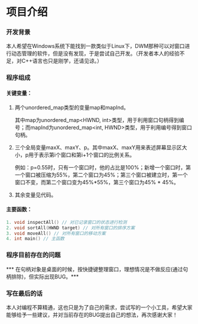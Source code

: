 # 项目介绍

### 开发背景

本人希望在Windows系统下能找到一款类似于Linux下，DWM那种可以对窗口进行动态管理的软件，但是没有发现，于是尝试自己开发。（开发者本人的经验不足，对C++语言也只是刚学，还请见谅。）

### 程序组成

#### 关键变量：

1. 两个unordered_map类型的变量map和mapInd。

   其中map为unordered_map<HWND, int>类型，用于利用窗口句柄得到编号；而mapInd为unordered_map<int, HWND>类型，用于利用编号得到窗口句柄。

2. 三个全局变量maxX、maxY、p。其中maxX、maxY用来表述屏幕显示区大小，p用于表示第i个窗口和第i+1个窗口的比例关系。

   例如：p=0.55时，只有一个窗口时，他的占比是100%；新增一个窗口时，第一个窗口被压缩为55%，第二个窗口为45%；第三个窗口被建立时，第一个窗口不变，而第二个窗口变为45%*55%，第三个窗口为45% * 45%。

3. 其余变量见代码。

#### 主要函数：

```` c++
1. void inspectAll() // 对已记录窗口的状态进行检测
2. void sortAll(HWND target) // 对所有窗口的排序方案
3. void moveAll() // 对所有窗口的移动方案
4. int main() // 主函数
````

### 程序目前存在的问题

***    在句柄对象是桌面的时候，按快捷键整理窗口，理想情况是不做反应(通过句柄排除)，但实际出现BUG。***



### 写在最后的话

本人对编程不算精通，这也只是为了自己的需求，尝试写的一个小工具，希望大家能够给予一些建议，并对当前存在的BUG提出自己的想法，再次感谢大家！
